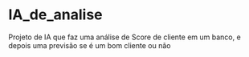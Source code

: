 # IA_de_analise
Projeto de IA que faz uma análise de Score de cliente em um banco, e depois uma previsão se é um bom cliente ou não
